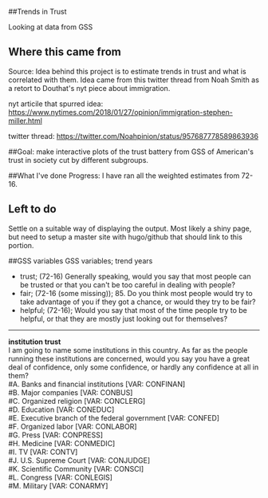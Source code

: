 ##Trends in Trust 

Looking at data from GSS   

## Where this came from
Source: Idea behind this project is to estimate trends in trust and what is correlated with them. Idea came from this twitter thread from Noah Smith as a retort to Douthat's nyt piece about immigration.

nyt articile that spurred idea:
https://www.nytimes.com/2018/01/27/opinion/immigration-stephen-miller.html

twitter thread:
https://twitter.com/Noahpinion/status/957687778589863936

##Goal:
make interactive plots of the trust battery from GSS of American's trust in society cut by different subgroups.   

##What I've done
Progress: I have ran all the weighted estimates from 72-16.

## Left to do
Settle on a suitable way of displaying the output. Most likely a shiny page, but need to setup a master site with hugo/github that should link to this portion.

##GSS variables
GSS variables; trend years   
- trust; (72-16) Generally speaking, would you say that most people can be trusted or that you can't be too careful in dealing with people?     
- fair; (72-16 (some missing)); 85. Do you think most people would try to take advantage of you if they got a chance, or would they try to be fair?  
- helpful; (72-16); Would you say that most of the time people try to be helpful, or that they are mostly just looking out for themselves?    

*******
**institution trust**  
  I am going to name some institutions in this country. As far as the people running these institutions are concerned, would you say you have a great deal of confidence, only some confidence, or hardly any confidence at all in them?  
    #A.  Banks and financial institutions [VAR: CONFINAN]   
    #B. Major companies [VAR: CONBUS]   
    #C. Organized religion [VAR: CONCLERG]  
    #D. Education [VAR: CONEDUC]  
    #E. Executive branch of the federal government [VAR: CONFED]  
    #F. Organized labor [VAR: CONLABOR]  
    #G. Press [VAR: CONPRESS]  
    #H. Medicine [VAR: CONMEDIC]  
    #I. TV [VAR: CONTV]  
    #J. U.S. Supreme Court [VAR: CONJUDGE]  
    #K. Scientific Community [VAR: CONSCI]  
    #L. Congress [VAR: CONLEGIS]  
    #M. Military [VAR: CONARMY]   